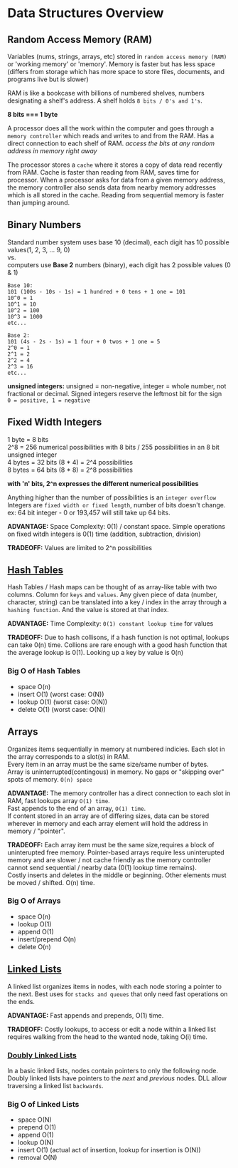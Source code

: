 # Data Structures Overview

## Random Access Memory (RAM)

Variables (nums, strings, arrays, etc) stored in `random access memory (RAM)` or 'working memory' or 'memory'. Memory is faster but has less space
(differs from storage which has more space to store files, documents, and programs live but is slower)

RAM is like a bookcase with billions of numbered shelves, numbers designating a shelf's address. A shelf holds `8 bits / 0's and 1's`.

**8 bits === 1 byte**

A processor does all the work within the computer and goes through a `memory controller` which reads and writes to and from the RAM. Has a direct connection to each shelf of RAM. *access the bits at any random address in memory right away*

The processor stores a `cache` where it stores a copy of data read recently from RAM. Cache is faster than reading from RAM, saves time for processor. When a processor asks for data from a given memory address, the memory controller also sends data from nearby memory addresses which is all stored in the cache. Reading from sequential memory is faster than jumping around.

## Binary Numbers

Standard number system uses base 10 (decimal), each digit has 10 possible values(1, 2, 3, ... 9, 0)</br>
vs.</br>
computers use **Base 2** numbers (binary), each digit has 2 possible values (0 & 1)

```
Base 10:
101 (100s - 10s - 1s) = 1 hundred + 0 tens + 1 one = 101
10^0 = 1
10^1 = 10
10^2 = 100
10^3 = 1000
etc...

Base 2:
101 (4s - 2s - 1s) = 1 four + 0 twos + 1 one = 5
2^0 = 1
2^1 = 2
2^2 = 4
2^3 = 16
etc...
```
**unsigned integers:** unsigned = non-negative, integer = whole number, not fractional or decimal. Signed integers reserve the leftmost bit for the sign </br>
`0 = positive, 1 = negative`

## Fixed Width Integers

1 byte = 8 bits</br>
2^8 = 256 numerical possibilities with 8 bits / 255 possibilities in an 8 bit unsigned integer</br>
4 bytes = 32 bits (8 * 4) = 2^4 possibilities</br>
8 bytes = 64 bits (8 * 8) = 2^8 possibilities</br>

**with 'n' bits, 2^n expresses the different numerical possibilities**

Anything higher than the number of possibilities is an `integer overflow`</br>
Integers are `fixed width or fixed length`, number of bits doesn't change.</br>
ex: 64 bit integer - 0 or 193,457 will still take up 64 bits.</br>

**ADVANTAGE:**
Space Complexity: 0(1) / constant space. Simple operations on fixed witdh integers is 0(1) time (addition, subtraction, division)

**TRADEOFF:**
Values are limited to 2^n possibilities

## [Hash Tables](hashTables.md)

Hash Tables / Hash maps can be thought of as array-like table with two columns. Column for `keys` and `values`. Any given piece of data (number, character, string) can be translated into a key / index in the array through a `hashing function`. And the value is stored at that index.

**ADVANTAGE:**
Time Complexity: `0(1) constant lookup time` for values

**TRADEOFF:**
Due to hash collisons, if a hash function is not optimal, lookups can take 0(n) time. Collions are rare enough with a good hash function that the average lookup is 0(1). Looking up a key by value is 0(n)

### Big O of Hash Tables
* space	O(n)
* insert	O(1)	(worst case: O(N))
* lookup	O(1)	(worst case: O(N))
* delete	O(1)	(worst case: O(N))

## Arrays
Organizes items sequentially in memory at numbered indicies. Each slot in the array corresponds to a slot(s) in RAM.</br>
Every item in an array must be the same size/same number of bytes.</br>
Array is uninterrupted(contingous) in memory. No gaps or "skipping over" spots of memory. `O(n) space`

**ADVANTAGE:**
The memory controller has a direct connection to each slot in RAM, fast lookups array `O(1) time`. </br>
Fast appends to the end of an array, `O(1) time`. </br>
If content stored in an array are of differing sizes, data can be stored wherever in memory and each array element will hold the address in memory / "pointer".

**TRADEOFF:**
Each array item must be the same size,requires a block of uninterupted free memory. Pointer-based arrays require less uninterupted memory and are slower / not cache friendly as the memory controller cannot send sequential / nearby data (0(1) lookup time remains).</br>
Costly inserts and deletes in the middle or beginning. Other elements must be moved / shifted. O(n) time.

### Big O of Arrays
* space	O(n)
* lookup	O(1)
* append	O(1)
* insert/prepend	O(n)
* delete	O(n)

## [Linked Lists](singlyLinkedLists.md)
A linked list organizes items in nodes, with each node storing a pointer to the next. Best uses for `stacks and queues` that only need fast operations on the ends.

**ADVANTAGE:**
Fast appends and prepends, O(1) time.

**TRADEOFF:**
Costly lookups, to access or edit a node within a linked list requires walking from the head to the wanted node, taking O(i) time.

### [Doubly Linked Lists](doublyLinkedLists.md)
In a basic linked lists, nodes contain pointers to only the following node. Doubly linked lists have pointers to the *next* and *previous* nodes. DLL allow traversing a linked list `backwards`.

### Big O of Linked Lists
* space O(N)
* prepend O(1)
* append O(1)
* lookup O(N)
* insert O(1) (actual act of insertion, lookup for insertion is O(N))
* removal O(N)

